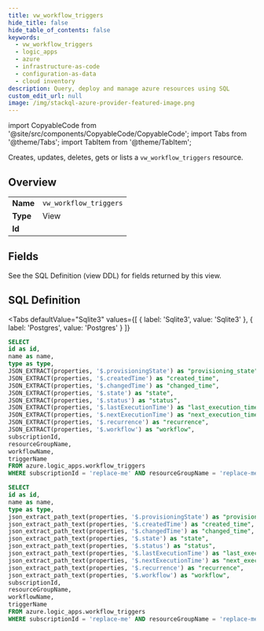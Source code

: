 ```yaml
--- 
title: vw_workflow_triggers
hide_title: false
hide_table_of_contents: false
keywords:
  - vw_workflow_triggers
  - logic_apps
  - azure
  - infrastructure-as-code
  - configuration-as-data
  - cloud inventory
description: Query, deploy and manage azure resources using SQL
custom_edit_url: null
image: /img/stackql-azure-provider-featured-image.png
---
```


import CopyableCode from '@site/src/components/CopyableCode/CopyableCode';
import Tabs from '@theme/Tabs';
import TabItem from '@theme/TabItem';

Creates, updates, deletes, gets or lists a <code>vw_workflow_triggers</code> resource.

## Overview
<table><tbody>
<tr><td><b>Name</b></td><td><code>vw_workflow_triggers</code></td></tr>
<tr><td><b>Type</b></td><td>View</td></tr>
<tr><td><b>Id</b></td><td><CopyableCode code="azure.logic_apps.vw_workflow_triggers" /></td></tr>
</tbody></table>

## Fields

See the SQL Definition (view DDL) for fields returned by this view.

## SQL Definition

<Tabs
defaultValue="Sqlite3"
values={[
{ label: 'Sqlite3', value: 'Sqlite3' },
{ label: 'Postgres', value: 'Postgres' }
]}
>
<TabItem value="Sqlite3">

```sql
SELECT
id as id,
name as name,
type as type,
JSON_EXTRACT(properties, '$.provisioningState') as "provisioning_state",
JSON_EXTRACT(properties, '$.createdTime') as "created_time",
JSON_EXTRACT(properties, '$.changedTime') as "changed_time",
JSON_EXTRACT(properties, '$.state') as "state",
JSON_EXTRACT(properties, '$.status') as "status",
JSON_EXTRACT(properties, '$.lastExecutionTime') as "last_execution_time",
JSON_EXTRACT(properties, '$.nextExecutionTime') as "next_execution_time",
JSON_EXTRACT(properties, '$.recurrence') as "recurrence",
JSON_EXTRACT(properties, '$.workflow') as "workflow",
subscriptionId,
resourceGroupName,
workflowName,
triggerName
FROM azure.logic_apps.workflow_triggers
WHERE subscriptionId = 'replace-me' AND resourceGroupName = 'replace-me' AND workflowName = 'replace-me';
```

</TabItem>
<TabItem value="Postgres">

```sql
SELECT
id as id,
name as name,
type as type,
json_extract_path_text(properties, '$.provisioningState') as "provisioning_state",
json_extract_path_text(properties, '$.createdTime') as "created_time",
json_extract_path_text(properties, '$.changedTime') as "changed_time",
json_extract_path_text(properties, '$.state') as "state",
json_extract_path_text(properties, '$.status') as "status",
json_extract_path_text(properties, '$.lastExecutionTime') as "last_execution_time",
json_extract_path_text(properties, '$.nextExecutionTime') as "next_execution_time",
json_extract_path_text(properties, '$.recurrence') as "recurrence",
json_extract_path_text(properties, '$.workflow') as "workflow",
subscriptionId,
resourceGroupName,
workflowName,
triggerName
FROM azure.logic_apps.workflow_triggers
WHERE subscriptionId = 'replace-me' AND resourceGroupName = 'replace-me' AND workflowName = 'replace-me';
```

</TabItem>
</Tabs>
